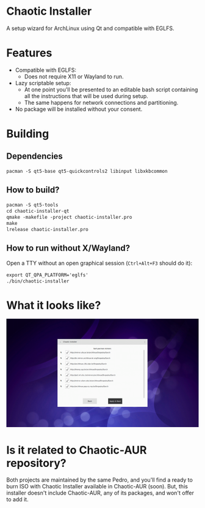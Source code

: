 # Chaotic Installer
A setup wizard for ArchLinux using Qt and compatible with EGLFS.

# Features
 * Compatible with EGLFS:
     * Does not require X11 or Wayland to run.
 * Lazy scriptable setup:
     * At one point you'll be presented to an editable bash script containing all the instructions that will be used during setup.
     * The same happens for network connections and partitioning.
 * No package will be installed without your consent.

# Building
## Dependencies
```
pacman -S qt5-base qt5-quickcontrols2 libinput libxkbcommon
```

## How to build?
```
pacman -S qt5-tools
cd chaotic-installer-qt
qmake -makefile -project chaotic-installer.pro
make
lrelease chaotic-installer.pro
```

## How to run without X/Wayland?
Open a TTY without an open graphical session (`Ctrl+Alt+F3` should do it):

```
export QT_QPA_PLATFORM='eglfs'
./bin/chaotic-installer
```

# What it looks like?
![Language Picking Screen](screenshot.png)

# Is it related to Chaotic-AUR repository?
Both projects are maintained by the same Pedro, and you'll find a ready to burn ISO with Chaotic Installer available in Chaotic-AUR (soon).
But, this installer doesn't include Chaotic-AUR, any of its packages, and won't offer to add it.